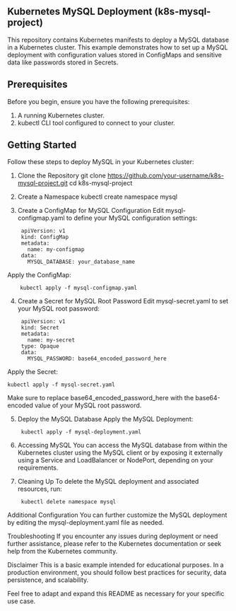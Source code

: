 ## Kubernetes MySQL Deployment (k8s-mysql-project)
This repository contains Kubernetes manifests to deploy a MySQL database in a Kubernetes cluster. This example demonstrates how to set up a MySQL deployment with configuration values stored in ConfigMaps and sensitive data like passwords stored in Secrets.

## Prerequisites
Before you begin, ensure you have the following prerequisites:
1. A running Kubernetes cluster.
2. kubectl CLI tool configured to connect to your cluster.

## Getting Started
Follow these steps to deploy MySQL in your Kubernetes cluster:

1. Clone the Repository
	git clone https://github.com/your-username/k8s-mysql-project.git
	cd k8s-mysql-project

2. Create a Namespace
	kubectl create namespace mysql

3. Create a ConfigMap for MySQL Configuration
   Edit mysql-configmap.yaml to define your MySQL configuration settings:

		apiVersion: v1
		kind: ConfigMap
		metadata:
		  name: my-configmap
		data:
		  MYSQL_DATABASE: your_database_name

  Apply the ConfigMap:

  		kubectl apply -f mysql-configmap.yaml

4. Create a Secret for MySQL Root Password
   Edit mysql-secret.yaml to set your MySQL root password:

		apiVersion: v1
		kind: Secret
		metadata:
		  name: my-secret
		type: Opaque
		data:
		  MYSQL_PASSWORD: base64_encoded_password_here

  Apply the Secret:

	kubectl apply -f mysql-secret.yaml

  Make sure to replace base64_encoded_password_here with the base64-encoded value of your MySQL root password.

5. Deploy the MySQL Database
   Apply the MySQL Deployment:

 		kubectl apply -f mysql-deployment.yaml

6. Accessing MySQL
   You can access the MySQL database from within the Kubernetes cluster using the MySQL client or by exposing it externally using a Service and LoadBalancer or 
   NodePort, depending on your requirements.

7. Cleaning Up
   To delete the MySQL deployment and associated resources, run:

 		kubectl delete namespace mysql

Additional Configuration
You can further customize the MySQL deployment by editing the mysql-deployment.yaml file as needed.

Troubleshooting
If you encounter any issues during deployment or need further assistance, please refer to the Kubernetes documentation or seek help from the Kubernetes community.

Disclaimer
This is a basic example intended for educational purposes. In a production environment, you should follow best practices for security, data persistence, and scalability.

Feel free to adapt and expand this README as necessary for your specific use case.
